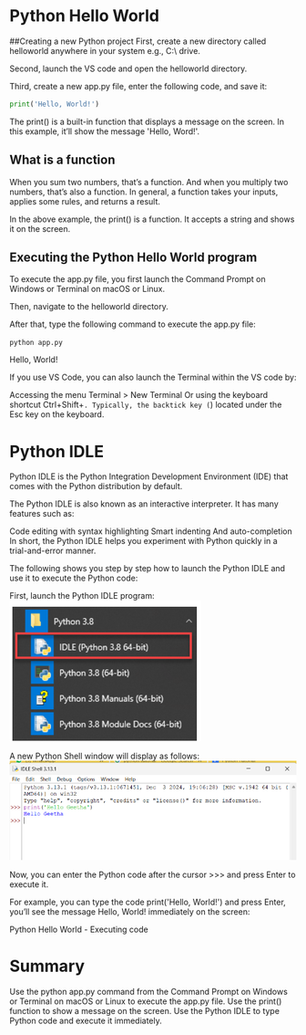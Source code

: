 # Python Hello World

##Creating a new Python project
First, create a new directory called helloworld anywhere in your system e.g., C:\ drive.

Second, launch the VS code and open the helloworld directory.

Third, create a new app.py file, enter the following code, and save it:
```python
print('Hello, World!')
```
The print() is a built-in function that displays a message on the screen. In this example, it’ll show the message 'Hello, Word!'.

## What is a function
When you sum two numbers, that’s a function. And when you multiply two numbers, that’s also a function. In general, a function takes your inputs, applies some rules, and returns a result.

In the above example, the print() is a function. It accepts a string and shows it on the screen.

## Executing the Python Hello World program
To execute the app.py file, you first launch the Command Prompt on Windows or Terminal on macOS or Linux.

Then, navigate to the helloworld directory.

After that, type the following command to execute the app.py file:

`python app.py`

Hello, World!

If you use VS Code, you can also launch the Terminal within the VS code by:

Accessing the menu Terminal > New Terminal
Or using the keyboard shortcut Ctrl+Shift+`.
Typically, the backtick key (`) located under the Esc key on the keyboard.

# Python IDLE
Python IDLE is the Python Integration Development  Environment (IDE) that comes with the Python distribution by default.

The Python IDLE is also known as an interactive interpreter. It has many features such as:

Code editing with syntax highlighting
Smart indenting
And auto-completion
In short, the Python IDLE helps you experiment with Python quickly in a trial-and-error manner.

The following shows you step by step how to launch the Python IDLE and use it to execute the Python code:

First, launch the Python IDLE program:
![alt text](image-6.png)

A new Python Shell window will display as follows:
![alt text](image-7.png)

Now, you can enter the Python code after the cursor >>> and press Enter to execute it.

For example, you can type the code print('Hello, World!') and press Enter, you’ll see the message Hello, World! immediately on the screen:

Python Hello World - Executing code
# Summary
Use the python app.py command from the Command Prompt on Windows or Terminal on macOS or Linux to execute the app.py file.
Use the print() function to show a message on the screen.
Use the Python IDLE to type Python code and execute it immediately.